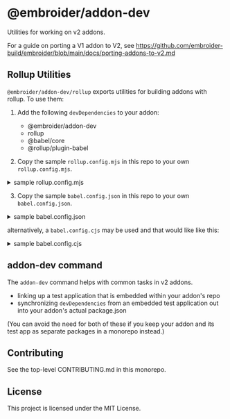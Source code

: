 # @embroider/addon-dev

Utilities for working on v2 addons.

For a guide on porting a V1 addon to V2, see https://github.com/embroider-build/embroider/blob/main/docs/porting-addons-to-v2.md

## Rollup Utilities

`@embroider/addon-dev/rollup` exports utilities for building addons with rollup. To use them:

1. Add the following `devDependencies` to your addon:

   - @embroider/addon-dev
   - rollup
   - @babel/core
   - @rollup/plugin-babel

2. Copy the sample `rollup.config.mjs` in this repo to your own `rollup.config.mjs`.
  
  <details><summary>sample rollup.config.mjs</summary>

  ```js
  import babel from '@rollup/plugin-babel';
  import { Addon } from '@embroider/addon-dev/rollup';

  const addon = new Addon({
    srcDir: 'src',
    destDir: 'dist',
  });

  export default {
    // This provides defaults that work well alongside `publicEntrypoints` below.
    // You can augment this if you need to.
    output: addon.output(),

    plugins: [
      // These are the modules that users should be able to import from your
      // addon. Anything not listed here may get optimized away.
      addon.publicEntrypoints(['components/**/*.js', 'index.js']),

      // These are the modules that should get reexported into the traditional
      // "app" tree. Things in here should also be in publicEntrypoints above, but
      // not everything in publicEntrypoints necessarily needs to go here.
      addon.appReexports(['components/welcome-page.js']),

      // This babel config should *not* apply presets or compile away ES modules.
      // It exists only to provide development niceties for you, like automatic
      // template colocation.
      //
      // By default, this will load the actual babel config from the file
      // babel.config.json.
      babel({
        babelHelpers: 'bundled',
      }),

      // Follow the V2 Addon rules about dependencies. Your code can import from
      // `dependencies` and `peerDependencies` as well as standard Ember-provided
      // package names.
      addon.dependencies(),

      // Ensure that standalone .hbs files are properly integrated as Javascript.
      addon.hbs(),

      // addons are allowed to contain imports of .css files, which we want rollup
      // to leave alone and keep in the published output.
      addon.keepAssets(['**/*.css']),

      // Remove leftover build artifacts when starting a new build.
      addon.clean(),
    ],
  };
  ```

  </details>

3. Copy the sample `babel.config.json` in this repo to your own `babel.config.json`.

  <details><summary>sample babel.config.json</summary>
  

  ```json
  {
    "plugins": [
      "@embroider/addon-dev/template-colocation-plugin",
      ["@babel/plugin-proposal-decorators", { "legacy": true }],
      "@babel/plugin-transform-class-properties"
    ]
  }
  ```

  </details>

  alternatively, a `babel.config.cjs` may be used and that would like like this:

  <details><summary>sample babel.config.cjs</summary>

  ```js
  // Some addons need to transform their templates before they have a portable format.
  // In "classic" builds this was done at the application. In embroider it should
  // be done during the addon build.
  const someAstTransformPlugin = require('./some-ast-transform-plugin');

  module.exports = {
    plugins: [
      '@embroider/addon-dev/template-colocation-plugin',
      [
        'babel-plugin-ember-template-compilation',
        {
          targetFormat: 'hbs',
          compilerPath: 'ember-source/dist/ember-template-compiler',
          transforms: [
            someAstTransformPlugin,
            './path/to/another-template-transform-plugin',
          ],
        },
      ],
      ['@babel/plugin-proposal-decorators', { legacy: true }],
      '@babel/plugin-transform-class-properties',
    ],
  };
  ```

  </details>

## addon-dev command

The `addon-dev` command helps with common tasks in v2 addons.

- linking up a test application that is embedded within your addon's repo
- synchronizing `devDependencies` from an embedded test application out into
  your addon's actual package.json

(You can avoid the need for both of these if you keep your addon and its test app as separate packages in a monorepo instead.)

## Contributing

See the top-level CONTRIBUTING.md in this monorepo.

## License

This project is licensed under the MIT License.
